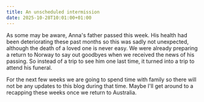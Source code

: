 ```yaml
---
title: An unscheduled intermission
date: 2025-10-28T10:01:00+01:00
---
```

As some may be aware, Anna's father passed this week. His health had been deteriorating these past months so this was sadly not unexpected, although the death of a loved one is never easy. We were already preparing a return to Norway to say out goodbyes when we received the news of his passing. So instead of a trip to see him one last time, it turned into a trip to attend his funeral. 

For the next few weeks we are going to spend time with family so there will not be any updates to this blog during that time. Maybe I'll get around to a recapping these weeks once we return to Australia.
